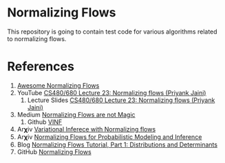 # Normalizing Flows

This repository is going to contain test code for various
algorithms related to normalizing flows. 



# References

1. [Awesome Normalizing Flows](https://awesomeopensource.com/project/janosh/awesome-normalizing-flows)
2. YouTube [CS480/680 Lecture 23: Normalizing flows (Priyank Jaini)](https://www.youtube.com/watch?v=3KUvxIOJD0k)
   1. Lecture Slides [CS480/680 Lecture 23: Normalizing flows (Priyank Jaini)](https://cs.uwaterloo.ca/~ppoupart/teaching/cs480-spring19/slides/cs480-lecture23.pdf)
3. Medium [Normalizing Flows are not Magic](https://medium.com/swlh/normalizing-flows-are-not-magic-22752d0c924)
   1. Github [VINF](https://github.com/pierresegonne/VINF)
4. Ar𝛘iv [Variational Inferece with Normalizing flows](https://arxiv.org/pdf/1505.05770.pdf)
4. Ar𝛘iv [Normalizing Flows for Probabilistic Modeling and Inference](https://arxiv.org/pdf/1912.02762.pdf)
5. Blog [Normalizing Flows Tutorial, Part 1: Distributions and Determinants](https://blog.evjang.com/2018/01/nf1.html)
6. GitHub [Normalizing Flows](https://github.com/sankhaMukherjee/densityNN/blob/master/notebooks/Planar%20flow.ipynb)
